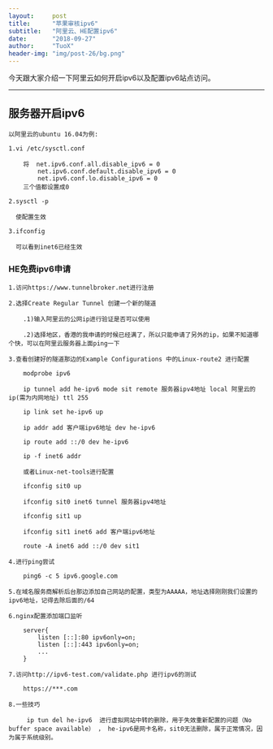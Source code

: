 ```yaml
---
layout:     post
title:      "苹果审核ipv6"
subtitle:   "阿里云、HE配置ipv6"
date:       "2018-09-27"
author:     "TuoX"
header-img: "img/post-26/bg.png"
---
```


今天跟大家介绍一下阿里云如何开启ipv6以及配置ipv6站点访问。

***

## 服务器开启ipv6

    以阿里云的ubuntu 16.04为例:

    1.vi /etc/sysctl.conf

        将  net.ipv6.conf.all.disable_ipv6 = 0
            net.ipv6.conf.default.disable_ipv6 = 0
            net.ipv6.conf.lo.disable_ipv6 = 0
        三个值都设置成0

    2.sysctl -p
      
      使配置生效

    3.ifconfig 
     
      可以看到inet6已经生效
    

### HE免费ipv6申请

    1.访问https://www.tunnelbroker.net进行注册

    2.选择Create Regular Tunnel 创建一个新的隧道

        .1)输入阿里云的公网ip进行验证是否可以使用

        .2)选择地区，香港的我申请的时候已经满了，所以只能申请了另外的ip，如果不知道哪个快，可以在阿里云服务器上面ping一下

    3.查看创建好的隧道那边的Example Configurations 中的Linux-route2 进行配置

        modprobe ipv6

        ip tunnel add he-ipv6 mode sit remote 服务器ipv4地址 local 阿里云的ip(需为内网地址) ttl 255

        ip link set he-ipv6 up

        ip addr add 客户端ipv6地址 dev he-ipv6

        ip route add ::/0 dev he-ipv6

        ip -f inet6 addr
        
        或者Linux-net-tools进行配置

        ifconfig sit0 up

        ifconfig sit0 inet6 tunnel 服务器ipv4地址

        ifconfig sit1 up

        ifconfig sit1 inet6 add 客户端ipv6地址

        route -A inet6 add ::/0 dev sit1

    4.进行ping尝试

        ping6 -c 5 ipv6.google.com

    5.在域名服务商解析后台那边添加自己网站的配置，类型为AAAAA，地址选择刚刚我们设置的ipv6地址，记得去除后面的/64

    6.nginx配置添加端口监听 

        server{
            listen [::]:80 ipv6only=on;
            listen [::]:443 ipv6only=on;
            ...
        }

    7.访问http://ipv6-test.com/validate.php 进行ipv6的测试

        https://***.com

    8.一些技巧
        
         ip tun del he-ipv6  进行虚拟网站中转的删除，用于失效重新配置的问题（No buffer space available） ， he-ipv6是网卡名称，sit0无法删除，属于正常情况，因为属于系统级别。

    


